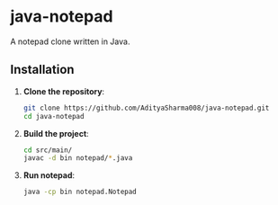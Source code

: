 # java-notepad

A notepad clone written in Java.

## Installation

1. **Clone the repository**:
   ```bash
   git clone https://github.com/AdityaSharma008/java-notepad.git
   cd java-notepad
   ```

2. **Build the project**:
   ```bash
   cd src/main/
   javac -d bin notepad/*.java
   ```

3. **Run notepad**:
   ```bash
   java -cp bin notepad.Notepad
   ```